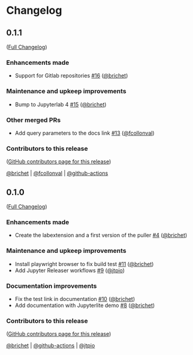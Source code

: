 # Changelog

<!-- <START NEW CHANGELOG ENTRY> -->

## 0.1.1

([Full Changelog](https://github.com/jupyterlite/litegitpuller/compare/v0.1.0...ef363d22392b65ee2efa58c75bcbd1b98c61a1d6))

### Enhancements made

- Support for Gitlab repositories [#16](https://github.com/jupyterlite/litegitpuller/pull/16) ([@brichet](https://github.com/brichet))

### Maintenance and upkeep improvements

- Bump to Jupyterlab 4 [#15](https://github.com/jupyterlite/litegitpuller/pull/15) ([@brichet](https://github.com/brichet))

### Other merged PRs

- Add query parameters to the docs link [#13](https://github.com/jupyterlite/litegitpuller/pull/13) ([@fcollonval](https://github.com/fcollonval))

### Contributors to this release

([GitHub contributors page for this release](https://github.com/jupyterlite/litegitpuller/graphs/contributors?from=2023-09-14&to=2023-12-19&type=c))

[@brichet](https://github.com/search?q=repo%3Ajupyterlite%2Flitegitpuller+involves%3Abrichet+updated%3A2023-09-14..2023-12-19&type=Issues) | [@fcollonval](https://github.com/search?q=repo%3Ajupyterlite%2Flitegitpuller+involves%3Afcollonval+updated%3A2023-09-14..2023-12-19&type=Issues) | [@github-actions](https://github.com/search?q=repo%3Ajupyterlite%2Flitegitpuller+involves%3Agithub-actions+updated%3A2023-09-14..2023-12-19&type=Issues)

<!-- <END NEW CHANGELOG ENTRY> -->

## 0.1.0

([Full Changelog](https://github.com/jupyterlite/litegitpuller/compare/b111f5d0e1682f3ae14d3205fb1d389b408e7753...1b0011799a217759b34705727030c5f515ddc464))

### Enhancements made

- Create the labextension and a first version of the puller [#4](https://github.com/jupyterlite/litegitpuller/pull/4) ([@brichet](https://github.com/brichet))

### Maintenance and upkeep improvements

- Install playwright browser to fix build test [#11](https://github.com/jupyterlite/litegitpuller/pull/11) ([@brichet](https://github.com/brichet))
- Add Jupyter Releaser workflows [#9](https://github.com/jupyterlite/litegitpuller/pull/9) ([@jtpio](https://github.com/jtpio))

### Documentation improvements

- Fix the test link in documentation [#10](https://github.com/jupyterlite/litegitpuller/pull/10) ([@brichet](https://github.com/brichet))
- Add documentation with Jupyterlite demo [#8](https://github.com/jupyterlite/litegitpuller/pull/8) ([@brichet](https://github.com/brichet))

### Contributors to this release

([GitHub contributors page for this release](https://github.com/jupyterlite/litegitpuller/graphs/contributors?from=2023-08-28&to=2023-09-14&type=c))

[@brichet](https://github.com/search?q=repo%3Ajupyterlite%2Flitegitpuller+involves%3Abrichet+updated%3A2023-08-28..2023-09-14&type=Issues) | [@github-actions](https://github.com/search?q=repo%3Ajupyterlite%2Flitegitpuller+involves%3Agithub-actions+updated%3A2023-08-28..2023-09-14&type=Issues) | [@jtpio](https://github.com/search?q=repo%3Ajupyterlite%2Flitegitpuller+involves%3Ajtpio+updated%3A2023-08-28..2023-09-14&type=Issues)

